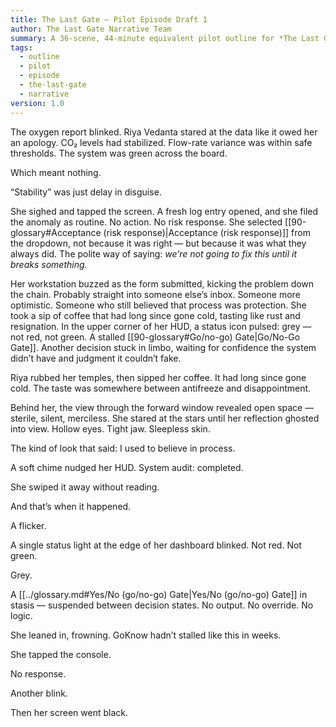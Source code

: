 ```yaml
---
title: The Last Gate — Pilot Episode Draft 1
author: The Last Gate Narrative Team
summary: A 36-scene, 44-minute equivalent pilot outline for *The Last Gate*. Structured as a hero’s journey in three acts, with Riya Vedanta’s backstory and transformation driving the arc.
tags:
  - outline
  - pilot
  - episode
  - the-last-gate
  - narrative
version: 1.0
---
```

The oxygen report blinked. Riya Vedanta stared at the data like it owed her an apology. CO₂ levels had stabilized. Flow-rate variance was within safe thresholds. The system was green across the board.

Which meant nothing.

“Stability” was just delay in disguise.

She sighed and tapped the screen. A fresh log entry opened, and she filed the anomaly as routine. No action. No risk response. She selected [[90-glossary#Acceptance (risk response)|Acceptance (risk response)]] from the dropdown, not because it was right — but because it was what they always did. The polite way of saying: *we’re not going to fix this until it breaks something.*

Her workstation buzzed as the form submitted, kicking the problem down the chain. Probably straight into someone else’s inbox. Someone more optimistic. Someone who still believed that process was protection. She took a sip of coffee that had long since gone cold, tasting like rust and resignation. In the upper corner of her HUD, a status icon pulsed: grey — not red, not green. A stalled [[90-glossary#Go/no-go) Gate|Go/No-Go Gate]]. Another decision stuck in limbo, waiting for confidence the system didn’t have and judgment it couldn’t fake.


Riya rubbed her temples, then sipped her coffee. It had long since gone cold. The taste was somewhere between antifreeze and disappointment.

Behind her, the view through the forward window revealed open space — sterile, silent, merciless. She stared at the stars until her reflection ghosted into view. Hollow eyes. Tight jaw. Sleepless skin.

The kind of look that said: I used to believe in process.

A soft chime nudged her HUD. System audit: completed.

She swiped it away without reading.

And that’s when it happened.

A flicker.

A single status light at the edge of her dashboard blinked. Not red. Not green.

Grey.

A [[../glossary.md#Yes/No (go/no-go) Gate|Yes/No (go/no-go) Gate]] in stasis — suspended between decision states. No output. No override. No logic.

She leaned in, frowning. GoKnow hadn’t stalled like this in weeks.

She tapped the console.

No response.

Another blink.

Then her screen went black.
